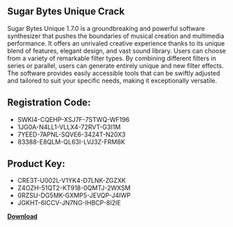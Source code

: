 ## Sugar Bytes Unique Crack

Sugar Bytes Unique 1.7.0 is a groundbreaking and powerful software synthesizer that pushes the boundaries of musical creation and multimedia performance. It offers an unrivaled creative experience thanks to its unique blend of features, elegant design, and vast sound library. Users can choose from a variety of remarkable filter types. By combining different filters in series or parallel, users can generate entirely unique and new filter effects. The software provides easily accessible tools that can be swiftly adjusted and tailored to suit your specific needs, making it exceptionally versatile.

## Registration Code:

- SWKI4-CQEHP-XSJ7F-7STWQ-WF196
- 1JG0A-N4LL1-VLLX4-72RVT-G3I1M
- 7YEED-7APNL-SQVE6-3424T-N20X3
- 83388-E8QLM-QL63I-LVJ3Z-FRM8K

##  Product Key:

- CRE3T-U002L-V1YK4-D7LNK-ZGZXK
- Z4OZH-51QT2-KT918-0QMTJ-2WXSM
- 0RZSU-DG5MK-GXMP5-JEVQP-J4IWP
- JGKHT-6ICCV-JN7NG-IHBCP-8I2IE

[**Download**](https://drive.usercontent.google.com/download?id=1w3ez7p7KCfALci31t5TzGdOOxoF1Am3C)


 


 


 


 


 


 


 


 


 


 


 


 


 


 


 


 


 


 


 


 


 


 


 


 


 


 


 


 


 


 


 


 


 


 


 


 


 


 


 


 


 


 


 


 


 


 


 


 


 


 
